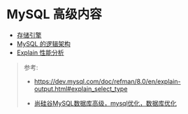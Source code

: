 # MySQL 高级内容

- [存储引擎](/mysql高级/存储引擎.md)
- [MySQL 的逻辑架构](/mysql高级/逻辑架构.md)
- [ Explain 性能分析](/mysql高级/explain-output.md)

> 参考: 
>
> - https://dev.mysql.com/doc/refman/8.0/en/explain-output.html#explain_select_type
>
> - [尚硅谷MySQL数据库高级，mysql优化，数据库优化](https://www.bilibili.com/video/BV1KW411u7vy)  